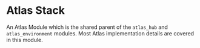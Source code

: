 # Atlas Stack

An Atlas Module which is the shared parent of the `atlas_hub` and `atlas_environment` modules. Most Atlas implementation
details are covered in this module.
